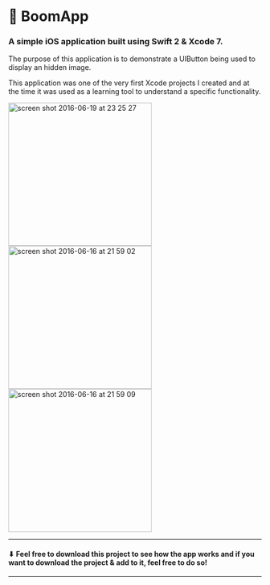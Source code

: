 <h1> 📱 BoomApp </h1>

<h3> A simple iOS application built using Swift 2 &amp; Xcode 7. </h3>

The purpose of this application is to demonstrate a UIButton being used to display an hidden image.

This application was one of the very first Xcode projects I created and at the time it was used as a learning tool to understand a specific functionality.

<img width="285" alt="screen shot 2016-06-19 at 23 25 27" src="https://cloud.githubusercontent.com/assets/10834045/16180170/2ccf39aa-3675-11e6-9ea5-dc57954e1910.png"><img width="285" alt="screen shot 2016-06-16 at 21 59 02" src="https://cloud.githubusercontent.com/assets/10834045/16180148/5df710d0-3674-11e6-819e-a4269c819e97.png"> <img width="285" alt="screen shot 2016-06-16 at 21 59 09" src="https://cloud.githubusercontent.com/assets/10834045/16180144/42d28000-3674-11e6-9d6e-da3b59010cc8.png">

------------------------------------------------------------------------------------------------------------------------------

<h4> ⬇ Feel free to download this project to see how the app works and if you want to download the project & add to it, feel free to do so! </h4>

------------------------------------------------------------------------------------------------------------------------------
